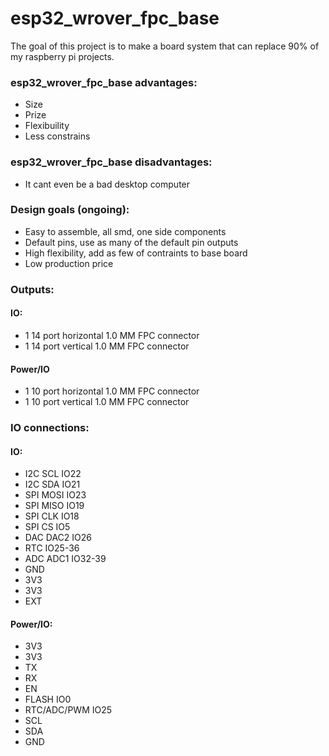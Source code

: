 # esp32_wrover_fpc_base
The goal of this project is to make a board system that can replace 90% of my raspberry pi projects.

### esp32_wrover_fpc_base advantages:

* Size
* Prize
* Flexibuility
* Less constrains

### esp32_wrover_fpc_base disadvantages:
* It cant even be a bad desktop computer

### Design goals (ongoing):
* Easy to assemble, all smd, one side components
* Default pins, use as many of the default pin outputs
* High flexibility, add as few of contraints to base board
* Low production price

### Outputs:

#### IO:
* 1 14 port horizontal 1.0 MM FPC connector
* 1 14 port vertical 1.0 MM FPC connector
#### Power/IO
* 1 10 port horizontal 1.0 MM FPC connector
* 1 10 port vertical 1.0 MM FPC connector
 
### IO connections:
#### IO:
* I2C SCL     IO22
* I2C SDA     IO21
* SPI MOSI    IO23
* SPI MISO    IO19
* SPI CLK     IO18
* SPI CS      IO5
* DAC DAC2    IO26
* RTC         IO25-36
* ADC ADC1    IO32-39
* GND
* 3V3
* 3V3
* EXT

#### Power/IO:
* 3V3
* 3V3
* TX
* RX
* EN
* FLASH   IO0
* RTC/ADC/PWM IO25
* SCL
* SDA
* GND
